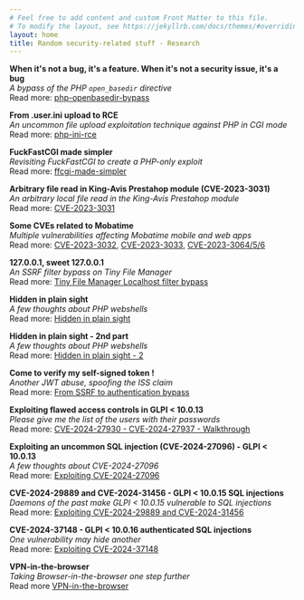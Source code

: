 ```yaml
---
# Feel free to add content and custom Front Matter to this file.
# To modify the layout, see https://jekyllrb.com/docs/themes/#overriding-theme-defaults
layout: home
title: Random security-related stuff - Research
---
```


**When it's not a bug, it's a feature. When it's not a security issue, it's a bug**\
_A bypass of the PHP `open_basedir` directive_\
Read more: [php-openbasedir-bypass](/stuff/2023/01/30/php-bug.html)

**From .user.ini upload to RCE**\
_An uncommon file upload exploitation technique against PHP in CGI mode_\
Read more: [php-ini-rce](/stuff/2023/02/01/php-ini.html)

**FuckFastCGI made simpler**\
_Revisiting FuckFastCGI to create a PHP-only exploit_\
Read more: [ffcgi-made-simpler](/stuff/2023/02/05/php-ffcgi.html)

**Arbitrary file read in King-Avis Prestahop module (CVE-2023-3031)**\
_An arbitrary local file read in the King-Avis Prestahop module_\
Read more: [CVE-2023-3031](/stuff/2023/06/01/cve-2023-3031.html)

**Some CVEs related to Mobatime**\
_Multiple vulnerabilities affecting Mobatime mobile and web apps_\
Read more: [CVE-2023-3032](/stuff/2023/06/01/cve-2023-3032.html), [CVE-2023-3033](/stuff/2023/06/01/cve-2023-3033.html), [CVE-2023-3064/5/6](/stuff/2023/06/02/cve-2023-3064_65_66.html)

**127.0.0.1, sweet 127.0.0.1**\
_An SSRF filter bypass on Tiny File Manager_\
Read more: [Tiny File Manager Localhost filter bypass](/stuff/2023/09/27/tfm_localhost_bypass.html)

**Hidden in plain sight**\
_A few thoughts about PHP webshells_\
Read more: [Hidden in plain sight](/stuff/2023/10/31/hidden-in-plain-sight.html)

**Hidden in plain sight - 2nd part**\
_A few thoughts about PHP webshells_\
Read more: [Hidden in plain sight - 2 ](/stuff/2023/11/05/hidden-in-plain-sight-2.html)

**Come to verify my self-signed token !**\
_Another JWT abuse, spoofing the ISS claim_\
Read more: [From SSRF to authentication bypass](/stuff/2023/12/28/jwt_iss.html)

**Exploiting flawed access controls in GLPI < 10.0.13**\
_Please give me the list of the users with their passwords_\
Read more: [CVE-2024-27930 - CVE-2024-27937 - Walkthrough](/stuff/2024/02/29/glpi-pwned.html)

**Exploiting an uncommon SQL injection (CVE-2024-27096) - GLPI < 10.0.13**\
_A few thoughts about CVE-2024-27096_\
Read more: [Exploiting CVE-2024-27096](/stuff/2024/03/24/exploit-CVE-2024-27096.html)

**CVE-2024-29889 and CVE-2024-31456 - GLPI < 10.0.15 SQL injections**\
_Daemons of the past make GLPI < 10.0.15 vulnerable to SQL injections_\
Read more: [Exploiting CVE-2024-29889 and CVE-2024-31456](/stuff/2024/05/09/exploit-CVE-2024-29889-31456.html)

**CVE-2024-37148 - GLPI < 10.0.16 authenticated SQL injections**\
_One vulnerability may hide another_\
Read more: [Exploiting CVE-2024-37148](/stuff/2024/06/07/exploit-CVE-2024-37148.html)

**VPN-in-the-browser**\
_Taking Browser-in-the-browser one step further_\
Read more [VPN-in-the-browser](stuff/2025/01/22/vitb.html)